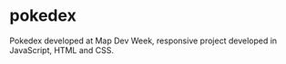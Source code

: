 # pokedex
Pokedex developed at Map Dev Week, responsive project developed in JavaScript, HTML and CSS.
